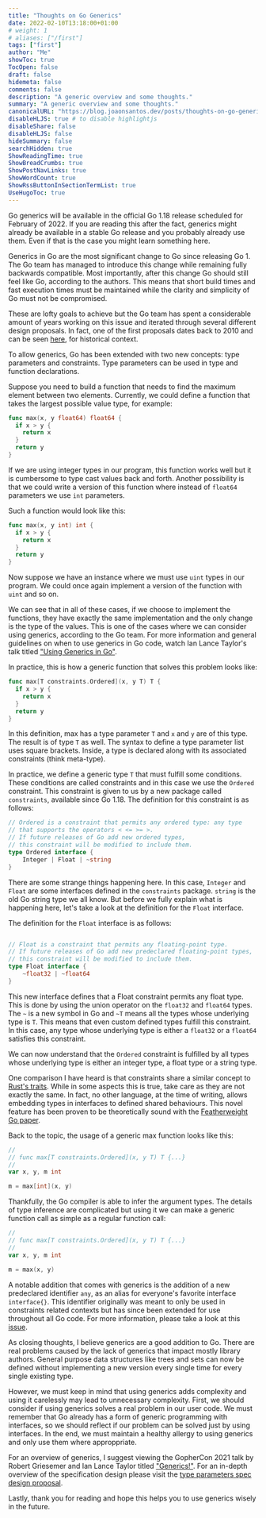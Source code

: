 ```yaml
---
title: "Thoughts on Go Generics"
date: 2022-02-10T13:18:00+01:00
# weight: 1
# aliases: ["/first"]
tags: ["first"]
author: "Me"
showToc: true
TocOpen: false
draft: false
hidemeta: false
comments: false
description: "A generic overview and some thoughts."
summary: "A generic overview and some thoughts."
canonicalURL: "https://blog.joaonsantos.dev/posts/thoughts-on-go-generics"
disableHLJS: true # to disable highlightjs
disableShare: false
disableHLJS: false
hideSummary: false
searchHidden: true
ShowReadingTime: true
ShowBreadCrumbs: true
ShowPostNavLinks: true
ShowWordCount: true
ShowRssButtonInSectionTermList: true
UseHugoToc: true
---
```


Go generics will be available in the official Go 1.18 release scheduled for
February of 2022. If you are reading this after the fact, generics might already
be available in a stable Go release and you probably already use them. Even if
that is the case you might learn something here.

Generics in Go are the most significant change to Go since releasing Go 1. The
Go team has managed to introduce this change while remaining fully backwards
compatible. Most importantly, after this change Go should still feel like Go,
according to the authors. This means that short build times and fast execution
times must be maintained while the clarity and simplicity of Go must not be
compromised.

These are lofty goals to achieve but the Go team has spent a considerable amount
of years working on this issue and iterated through several different design
proposals. In fact, one of the first proposals dates back to 2010 and can be
seen
[here](https://go.googlesource.com/proposal/+/master/design/15292/2010-06-type-functions.md),
for historical context.

To allow generics, Go has been extended with two new concepts: type parameters
and constraints. Type parameters can be used in type and function declarations.

Suppose you need to build a function that needs to find the maximum element
between two elements. Currently, we could define a function that takes the
largest possible value type, for example:
```go
func max(x, y float64) float64 {
  if x > y {
    return x
  }
  return y
}
```

If we are using integer types in our program, this function works well but it is
cumbersome to type cast values back and forth. Another possibility is that we
could write a version of this function where instead of `float64` parameters we
use `int` parameters.

Such a function would look like this:
```go
func max(x, y int) int {
  if x > y {
    return x
  }
  return y
}
```

Now suppose we have an instance where we must use `uint` types in our program.
We could once again implement a version of the function with `uint` and so on.

We can see that in all of these cases, if we choose to implement the functions,
they have exactly the same implementation and the only change is the type of the
values. This is one of the cases where we can consider using generics, according
to the Go team. For more information and general guidelines on when to use
generics in Go code, watch Ian Lance Taylor's talk titled ["Using Generics in
Go"](https://www.youtube.com/watch?v=nr8EpUO9jhw).

In practice, this is how a generic function that solves this problem looks like:
```go
func max[T constraints.Ordered](x, y T) T {
  if x > y {
    return x
  }
  return y
}
```

In this definition, max has a type parameter `T` and `x` and `y` are of this
type. The result is of type `T` as well. The syntax to define a type parameter
list uses square brackets. Inside, a type is declared along with its associated
constraints (think meta-type).

In practice, we define a generic type `T` that must fulfill some conditions.
These conditions are called constraints and in this case we use the `Ordered`
constraint. This constraint is given to us by a new package called
`constraints`, available since Go 1.18. The definition for this constraint is as
follows:
```go
// Ordered is a constraint that permits any ordered type: any type
// that supports the operators < <= >= >.
// If future releases of Go add new ordered types,
// this constraint will be modified to include them.
type Ordered interface {
	Integer | Float | ~string
}
```

There are some strange things happening here. In this case, `Integer` and
`Float` are some interfaces defined in the `constraints` package. `string` is
the old Go string type we all know. But before we fully explain what is
happening here, let's take a look at the definition for the `Float` interface.

The definition for the `Float` interface is as follows:
```go

// Float is a constraint that permits any floating-point type.
// If future releases of Go add new predeclared floating-point types,
// this constraint will be modified to include them.
type Float interface {
	~float32 | ~float64
}
```

This new interface defines that a Float constraint permits any float type. This
is done by using the union operator on the `float32` and `float64` types. The
`~` is a new symbol in Go and `~T` means all the types whose underlying type is
`T`. This means that even custom defined types fulfill this constraint. In this
case, any type whose underlying type is either a `float32` or a `float64`
satisfies this constraint.

We can now understand that the `Ordered` constraint is fulfilled by all types
whose underlying type is either an integer type, a float type or a string type.

One comparison I have heard is that constraints share a similar concept to
[Rust's traits](https://doc.rust-lang.org/book/ch10-02-traits.html). While in
some aspects this is true, take care as they are not exactly the same. In fact,
no other language, at the time of writing, allows embedding types in interfaces
to defined shared behaviours. This novel feature has been proven to be
theoretically sound with the [Featherweight Go
paper](https://arxiv.org/pdf/2005.11710.pdf).


Back to the topic, the usage of a generic max function looks like this:
```go
//
// func max[T constraints.Ordered](x, y T) T {...}
//
var x, y, m int

m = max[int](x, y)
```

Thankfully, the Go compiler is able to infer the argument types. The details of
type inference are complicated but using it we can make a generic function call
as simple as a regular function call:
```go
//
// func max[T constraints.Ordered](x, y T) T {...}
//
var x, y, m int

m = max(x, y)
```

A notable addition that comes with generics is the addition of a new predeclared
identifier `any`, as an alias for everyone's favorite interface `interface{}`.
This identifier originally was meant to only be used in constraints related
contexts but has since been extended for use throughout all Go code. For more
information, please take a look at this
[issue](https://github.com/golang/go/issues/33232).

As closing thoughts, I believe generics are a good addition to Go. There are
real problems caused by the lack of generics that impact mostly library authors.
General purpose data structures like trees and sets can now be defined without
implementing a new version every single time for every single existing type.

However, we must keep in mind that using generics adds complexity and using it
carelessly may lead to unnecessary complexity. First, we should consider if
using generics solves a real problem in our user code. We must remember that Go
already has a form of generic programming with interfaces, so we should reflect if
our problem can be solved just by using interfaces. In the end, we must maintain
a healthy allergy to using generics and only use them where approppriate.

For an overview of generics, I suggest viewing the GopherCon 2021 talk by Robert
Griesemer and Ian Lance Taylor titled
["Generics!"](https://www.youtube.com/watch?v=Pa_e9EeCdy8). For an in-depth
overview of the specification design please visit the [type parameters spec
design
proposal](https://go.googlesource.com/proposal/+/refs/heads/master/design/43651-type-parameters.md).

Lastly, thank you for reading and hope this helps you to use generics wisely in
the future.
